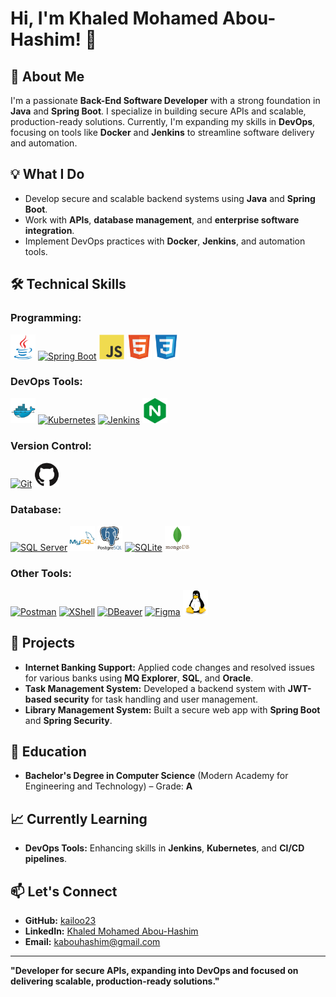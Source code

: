 # Hi, I'm Khaled Mohamed Abou-Hashim! 👋

## 🚀 About Me
I'm a passionate **Back-End Software Developer** with a strong foundation in **Java** and **Spring Boot**. I specialize in building secure APIs and scalable, production-ready solutions. Currently, I'm expanding my skills in **DevOps**, focusing on tools like **Docker** and **Jenkins** to streamline software delivery and automation.

## 💡 What I Do
- Develop secure and scalable backend systems using **Java** and **Spring Boot**.
- Work with **APIs**, **database management**, and **enterprise software integration**.
- Implement DevOps practices with **Docker**, **Jenkins**, and automation tools.


## 🛠️ Technical Skills

### Programming:
<a href="https://www.java.com"><img src="https://raw.githubusercontent.com/devicons/devicon/master/icons/java/java-original.svg" alt="Java" width="40" height="40"/></a>
<a href="https://spring.io/"><img src="https://www.vectorlogo.zone/logos/springio/springio-icon.svg" alt="Spring Boot" width="40" height="40"/></a>
<a href="https://www.javascript.com/"><img src="https://raw.githubusercontent.com/devicons/devicon/master/icons/javascript/javascript-original.svg" alt="JavaScript" width="40" height="40"/></a>
<a href="https://www.w3.org/html/"><img src="https://raw.githubusercontent.com/devicons/devicon/master/icons/html5/html5-original.svg" alt="HTML" width="40" height="40"/></a>
<a href="https://www.w3schools.com/css/"><img src="https://raw.githubusercontent.com/devicons/devicon/master/icons/css3/css3-original.svg" alt="CSS" width="40" height="40"/></a>

### DevOps Tools:
<a href="https://www.docker.com/"><img src="https://raw.githubusercontent.com/devicons/devicon/master/icons/docker/docker-original.svg" alt="Docker" width="40" height="40"/></a>
<a href="https://kubernetes.io/"><img src="https://www.vectorlogo.zone/logos/kubernetes/kubernetes-icon.svg" alt="Kubernetes" width="40" height="40"/></a>
<a href="https://www.jenkins.io/"><img src="https://www.vectorlogo.zone/logos/jenkins/jenkins-icon.svg" alt="Jenkins" width="40" height="40"/></a>
<a href="https://www.nginx.com/"><img src="https://raw.githubusercontent.com/devicons/devicon/master/icons/nginx/nginx-original.svg" alt="NGINX" width="40" height="40"/></a>

### Version Control:
<a href="https://git-scm.com/"><img src="https://www.vectorlogo.zone/logos/git-scm/git-scm-icon.svg" alt="Git" width="40" height="40"/></a>
<a href="https://github.com/"><img src="https://raw.githubusercontent.com/devicons/devicon/master/icons/github/github-original.svg" alt="GitHub" width="40" height="40"/></a>

### Database:
<a href="https://www.microsoft.com/en-us/sql-server"><img src="https://www.svgrepo.com/show/303229/microsoft-sql-server-logo.svg" alt="SQL Server" width="40" height="40"/></a>
<a href="https://www.mysql.com/"><img src="https://raw.githubusercontent.com/devicons/devicon/master/icons/mysql/mysql-original-wordmark.svg" alt="MySQL" width="40" height="40"/></a>
<a href="https://www.postgresql.org/"><img src="https://raw.githubusercontent.com/devicons/devicon/master/icons/postgresql/postgresql-original-wordmark.svg" alt="PostgreSQL" width="40" height="40"/></a>
<a href="https://www.sqlite.org/"><img src="https://www.vectorlogo.zone/logos/sqlite/sqlite-icon.svg" alt="SQLite" width="40" height="40"/></a>
<a href="https://www.mongodb.com/"><img src="https://raw.githubusercontent.com/devicons/devicon/master/icons/mongodb/mongodb-original-wordmark.svg" alt="MongoDB" width="40" height="40"/></a>

### Other Tools:
<a href="https://www.postman.com/"><img src="https://www.vectorlogo.zone/logos/getpostman/getpostman-icon.svg" alt="Postman" width="40" height="40"/></a>
<a href="#"><img src="https://upload.wikimedia.org/wikipedia/commons/2/29/Xshell_Logo.png" alt="XShell" width="40" height="40"/></a>
<a href="#"><img src="https://seeklogo.com/images/D/dbeaver-logo-E3776C001A-seeklogo.com.png" alt="DBeaver" width="40" height="40"/></a>
<a href="https://www.figma.com/"><img src="https://www.vectorlogo.zone/logos/figma/figma-icon.svg" alt="Figma" width="40" height="40"/></a>
<a href="https://www.linux.org/"><img src="https://raw.githubusercontent.com/devicons/devicon/master/icons/linux/linux-original.svg" alt="Linux" width="40" height="40"/></a>

## 🌟 Projects
- **Internet Banking Support:** Applied code changes and resolved issues for various banks using **MQ Explorer**, **SQL**, and **Oracle**.
- **Task Management System:** Developed a backend system with **JWT-based security** for task handling and user management.
- **Library Management System:** Built a secure web app with **Spring Boot** and **Spring Security**.

## 🎯 Education
- **Bachelor's Degree in Computer Science** (Modern Academy for Engineering and Technology) – Grade: **A**

## 📈 Currently Learning
- **DevOps Tools:** Enhancing skills in **Jenkins**, **Kubernetes**, and **CI/CD pipelines**.

## 📫 Let's Connect
- **GitHub:** [kailoo23](https://github.com/kailoo23)
- **LinkedIn:** [Khaled Mohamed Abou-Hashim](https://www.linkedin.com/in/khaled-mohamed-abou-hashim)
- **Email:** kabouhashim@gmail.com

---
**"Developer for secure APIs, expanding into DevOps and focused on delivering scalable, production-ready solutions."**



<!--
**kailoo23/kailoo23** is a ✨ _special_ ✨ repository because its `README.md` (this file) appears on your GitHub profile.

Here are some ideas to get you started:

- 🔭 I’m currently working on ...
- 🌱 I’m currently learning ...
- 👯 I’m looking to collaborate on ...
- 🤔 I’m looking for help with ...
- 💬 Ask me about ...
- 📫 How to reach me: ...
- 😄 Pronouns: ...
- ⚡ Fun fact: ...
-->
